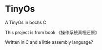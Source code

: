 # TinyOs
A TinyOs in bochs C

This project is from book 《操作系统真相还原》

Written in C and a little assembly language?
